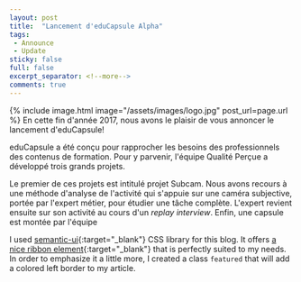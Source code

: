 ```yaml
---
layout: post
title:  "Lancement d'eduCapsule Alpha"
tags:
 - Announce
 - Update
sticky: false
full: false
excerpt_separator: <!--more-->
comments: true
---
```

{% include image.html image="/assets/images/logo.jpg" post_url=page.url %}
En cette fin d'année 2017, nous avons le plaisir de vous annoncer le lancement d'eduCapsule!

eduCapsule a été conçu pour rapprocher les besoins des professionnels des contenus de formation. Pour y parvenir, l'équipe Qualité Perçue a développé trois grands projets.

Le premier de ces projets est intitulé projet Subcam. Nous avons recours à une méthode d'analyse de l'activité<!--more--> qui s'appuie sur une caméra subjective, portée par l'expert métier, pour étudier une tâche complète. L'expert revient ensuite sur son activité au cours d'un *replay interview*. Enfin, une capsule est montée par l'équipe 

I used [semantic-ui](https://semantic-ui.com/){:target="_blank"} CSS library for this blog. It offers [a nice ribbon element](https://semantic-ui.com/elements/label.html#ribbon){:target="_blank"} that is perfectly suited to my needs. In order to emphasize it a little more, I created a class `featured` that will add a colored left border to my article.
